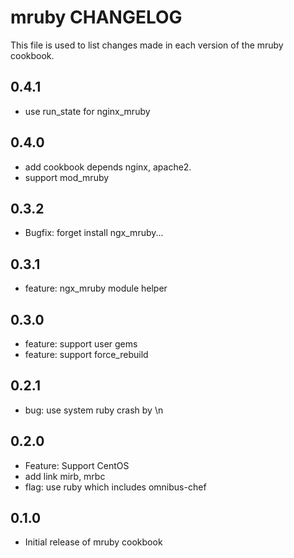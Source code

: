 mruby CHANGELOG
===============

This file is used to list changes made in each version of the mruby cookbook.

0.4.1
----

- use run_state for nginx_mruby

0.4.0
----

- add cookbook depends nginx, apache2.
- support mod_mruby

0.3.2
-----

- Bugfix: forget install ngx_mruby...

0.3.1
-----

- feature: ngx_mruby module helper

0.3.0
-----

- feature: support user gems
- feature: support force_rebuild

0.2.1
-----

- bug: use system ruby crash by \n

0.2.0
-----

- Feature: Support CentOS
- add link mirb, mrbc
- flag: use ruby which includes omnibus-chef

0.1.0
-----

- Initial release of mruby cookbook

